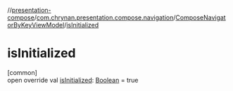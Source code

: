 //[presentation-compose](../../../index.md)/[com.chrynan.presentation.compose.navigation](../index.md)/[ComposeNavigatorByKeyViewModel](index.md)/[isInitialized](is-initialized.md)

# isInitialized

[common]\
open override val [isInitialized](is-initialized.md): [Boolean](https://kotlinlang.org/api/latest/jvm/stdlib/kotlin/-boolean/index.html) = true
